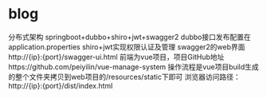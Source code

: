 # blog
分布式架构
springboot+dubbo+shiro+jwt+swagger2
dubbo接口发布配置在application.properties
shiro+jwt实现权限认证及管理
swagger2的web界面http://{ip}:{port}/swagger-ui.html
前端为vue项目，项目GitHub地址https://github.com/peiyilin/vue-manage-system
    操作流程是vue项目build生成的整个文件夹拷贝到web项目的/resources/static下即可
    浏览器访问路径：http://{ip}:{port}/dist/index.html


